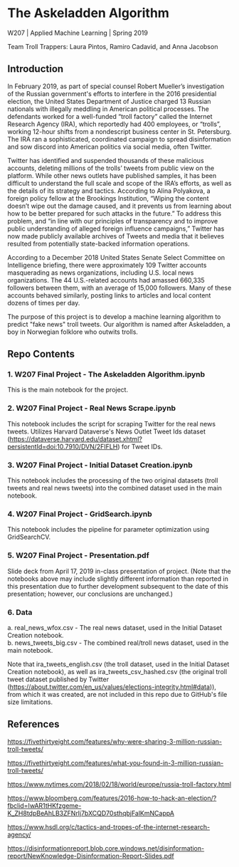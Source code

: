 # The Askeladden Algorithm 

W207 | Applied Machine Learning | Spring 2019

Team Troll Trappers: Laura Pintos, Ramiro Cadavid, and Anna Jacobson

## Introduction

In February 2019, as part of special counsel Robert Mueller’s investigation of the Russian government's efforts to interfere in the 2016 presidential election, the United States Department of Justice charged 13 Russian nationals with illegally meddling in American political processes. The defendants worked for a well-funded “troll factory” called the Internet Research Agency (IRA), which reportedly had 400 employees, or “trolls”, working 12-hour shifts from a nondescript business center in St. Petersburg. The IRA ran a sophisticated, coordinated campaign to spread disinformation and sow discord into American politics via social media, often Twitter.

Twitter has identified and suspended thousands of these malicious accounts, deleting millions of the trolls’ tweets from public view on the platform. While other news outlets have published samples, it has been difficult to understand the full scale and scope of the IRA’s efforts, as well as the details of its strategy and tactics. According to Alina Polyakova, a foreign policy fellow at the Brookings Institution, “Wiping the content doesn’t wipe out the damage caused, and it prevents us from learning about how to be better prepared for such attacks in the future.” To address this problem, and “in line with our principles of transparency and to improve public understanding of alleged foreign influence campaigns,” Twitter has now made publicly available archives of Tweets and media that it believes resulted from potentially state-backed information operations.

According to a December 2018 United States Senate Select Committee on Intelligence briefing, there were approximately 109 Twitter accounts masquerading as news organizations, including U.S. local news organizations. The 44 U.S.-related accounts had amassed 660,335 followers between them, with an average of 15,000 followers. Many of these accounts behaved similarly, posting links to articles and local content dozens of times per day.

The purpose of this project is to develop a machine learning algorithm to predict "fake news" troll tweets. Our algorithm is named after Askeladden, a boy in Norwegian folklore who outwits trolls.

## Repo Contents

### 1. W207 Final Project - The Askeladden Algorithm.ipynb
This is the main notebook for the project.

### 2. W207 Final Project - Real News Scrape.ipynb
This notebook includes the script for scraping Twitter for the real news tweets. Utilizes Harvard Dataverse's News Outlet Tweet Ids dataset (<https://dataverse.harvard.edu/dataset.xhtml?persistentId=doi:10.7910/DVN/2FIFLH>) for Tweet IDs. 

### 3. W207 Final Project - Initial Dataset Creation.ipynb
This notebook includes the processing of the two original datasets (troll tweets and real news tweets) into the combined dataset used in the main notebook.

### 4. W207 Final Project - GridSearch.ipynb
This notebook includes the pipeline for parameter optimization using GridSearchCV.

### 5. W207 Final Project - Presentation.pdf
Slide deck from April 17, 2019 in-class presentation of project. (Note that the notebooks above may include slightly different information than reported in this presentation due to further development subsequent to the date of this presentation; however, our conclusions are unchanged.)

### 6. Data
a. real_news_wfox.csv - The real news dataset, used in the Initial Dataset Creation notebook.  
b. news_tweets_big.csv - The combined real/troll news dataset, used in the main notebook.

Note that ira_tweets_english.csv (the troll dataset, used in the Initial Dataset Creation notebook), as well as ira_tweets_csv_hashed.csv (the original troll tweet dataset published by Twitter (https://about.twitter.com/en_us/values/elections-integrity.html#data)), from which it was created, are not included in this repo due to GitHub's file size limitations.

## References

https://fivethirtyeight.com/features/why-were-sharing-3-million-russian-troll-tweets/

https://fivethirtyeight.com/features/what-you-found-in-3-million-russian-troll-tweets/

https://www.nytimes.com/2018/02/18/world/europe/russia-troll-factory.html

https://www.bloomberg.com/features/2016-how-to-hack-an-election/?fbclid=IwAR1tHKfzgeme-K_ZH8tdpBeAhLB3ZFNrlj7bXCQD70sthqbjFalKmNCappA

https://www.hsdl.org/c/tactics-and-tropes-of-the-internet-research-agency/

https://disinformationreport.blob.core.windows.net/disinformation-report/NewKnowledge-Disinformation-Report-Slides.pdf

